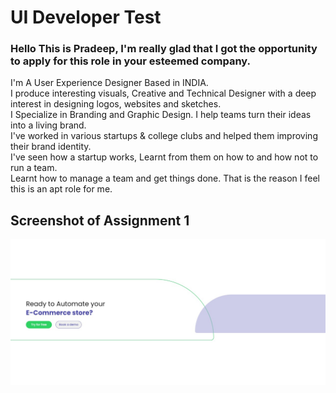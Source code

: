 # UI Developer Test

### Hello This is Pradeep, I'm really glad that I got the opportunity to apply for this role in your esteemed company.
I'm A User Experience Designer Based in INDIA.<br>
I produce interesting visuals, Creative and Technical Designer with a deep interest in designing logos, websites and sketches.<br>
I Specialize in Branding and Graphic Design. I help teams turn their ideas into a living brand.<br>
I've worked in various startups & college clubs and helped them improving their brand identity.<br>
I've seen how a startup works, Learnt from them on how to and how not to run a team.<br>
Learnt how to manage a team and get things done. That is the reason I feel this is an apt role for me. <br>

## Screenshot of Assignment 1
<img src="assignment 1/assignment1_kommunicate.jpeg" alt="screenshot1"/>
